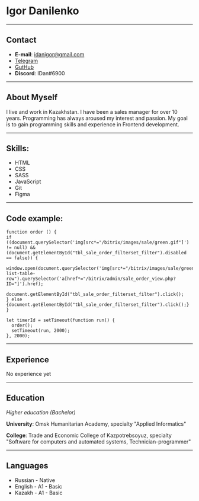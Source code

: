 # Igor Danilenko

---

## Contact

* __E-mail__: idanigor@gmail.com
* [Telegram](https://t.me/idanigor)
* [GutHub](https://github.com/idanigor)
* __Discord__: IDan#6900

---

## About Myself

I live and work in Kazakhstan. I have been a sales manager for over 10 years. Programming has always aroused my interest and passion. My goal is to gain programming skills and experience in Frontend development.

---

## Skills: 

- HTML
- CSS
- SASS
- JavaScript
- Git
- Figma

---

## Code example:

```
function order () {
if ((document.querySelector('img[src*="/bitrix/images/sale/green.gif"]') != null) && (document.getElementById("tbl_sale_order_filterset_filter").disabled == false)) {
	window.open(document.querySelector('img[src*="/bitrix/images/sale/green.gif"]').closest(".adm-list-table-row").querySelector('a[href*="/bitrix/admin/sale_order_view.php?ID="]').href);
	document.getElementById("tbl_sale_order_filterset_filter").click();
} else {document.getElementById("tbl_sale_order_filterset_filter").click();}
}

let timerId = setTimeout(function run() {
  order();
  setTimeout(run, 2000);
}, 2000);
```

---

##  Experience

No experience yet

---

## Education

*Higher education (Bachelor)*

__University__: Omsk Humanitarian Academy, specialty "Applied Informatics"

__College__: Trade and Economic College of Kazpotrebsoyuz, specialty "Software for computers and automated systems, Technician-programmer"

---

## Languages

- Russian - Native
- English - A1 - Basic
- Kazakh - A1 - Basic
